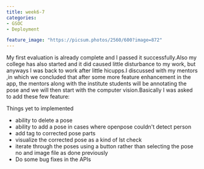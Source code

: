 ```yaml
---
title: week6-7
categories:
- GSOC
- Deployment

feature_image: "https://picsum.photos/2560/600?image=872"
---
```



My first evaluation is already complete and I passed it successfully.Also my college has also started and it did caused little disturbance to my work, but anyways I was back to work after little hicupps.I discussed with my mentors ,in which we concluded that after some more feature enhancement in the app, the mentors along with the institute students will be annotating the pose and we will then start with the computer vision.Basically I was asked to add these few feature:

</ul>

<p>Things yet to implemented </p>
<ul>
<li>ability to delete a pose </li>
<li>ability to add a pose in cases where openpose couldn't detect person</li>
<li>add tag to corrected pose parts</li>
<li>visualize the corrected pose as a kind of lst check</li>
<li>iterate through the poses using a button rather than selecting the pose no and image file as done previously</li>
<li>Do some bug fixes in the APIs</li>
</ul>


